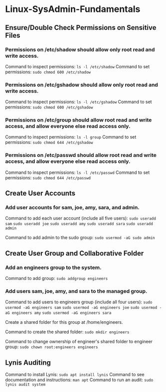 # Linux-SysAdmin-Fundamentals
## Ensure/Double Check Permissions on Sensitive Files
### Permissions on /etc/shadow should allow only root read and write access.
Command to inspect permissions: `ls -l /etc/shadow`
Command to set permissions: `sudo chmod 600 /etc/shadow`

### Permissions on /etc/gshadow should allow only root read and write access.
Command to inspect permissions: `ls -l /etc/gshadow`
Command to set permissions: `sudo chmod 600 /etc/gshadow`

### Permissions on /etc/group should allow root read and write access, and allow everyone else read access only.
Command to inspect permissions: `ls -l group`
Command to set permissions: `sudo chmod 644 /etc/gshadow`

### Permissions on /etc/passwd should allow root read and write access, and allow everyone else read access only.
Command to inspect permissions: `ls -l /etc/passwd`
Command to set permissions: `sudo chmod 644 /etc/passwd`

## Create User Accounts
### Add user accounts for sam, joe, amy, sara, and admin.
Command to add each user account (include all five users):
`sudo useradd sam`
`sudo useradd joe`
`sudo useradd amy`
`sudo useradd sara`
`sudo useradd admin`

Command to add admin to the sudo group: `sudo usermod -aG sudo admin`

## Create User Group and Collaborative Folder
### Add an engineers group to the system.

Command to add group: `sudo addgroup engineers`

### Add users sam, joe, amy, and sara to the managed group.

Command to add users to engineers group (include all four users):
`sudo usermod -aG engineers sam`
`sudo usermod -aG engineers joe`
`sudo usermod -aG engineers amy`
`sudo usermod -aG engineers sara`

Create a shared folder for this group at /home/engineers.

Command to create the shared folder: `sudo mkdir engineers`

Command to change ownership of engineer's shared folder to engineer group:
`sudo chown root:engineers engineers`

## Lynis Auditing
Command to install Lynis: `sudo apt install lynis`
Command to see documentation and instructions: `man apt`
Command to run an audit: `sudo lynis audit system`